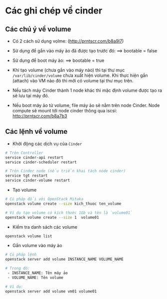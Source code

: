 # Các ghi chép về cinder

## Các chú ý về volume
- Có 2 cách sử dụng volme: (http://prntscr.com/b8a9l7)
 - Sử dụng để gắn vào máy ảo đã được tạo trước đó: ==> bootable =  false
 - Sử dụng để boot máy ảo: ==> bootable =  true
- Khi tạo volume (chưa gắn vào máy nào) thì tại thư mục `/var/lib/cinder/volume` chưa xuất hiện volume. Khi thực hiện gắn (attach) vào VM nào đó thì mới có volume tại thư mục trên.

- Nếu tách máy Cinder thành 1 node khác thì mặc định volume được tạo ra sẽ lưu tại máy đó.

- Nếu boot máy ảo từ volume, file máy ảo sẽ nằm trên node Cinder. Node compute sẽ mount tới node cinder thông qua iscsi: http://prntscr.com/b8a7b3

## Các lệnh về volume

- Khởi động các dịch vụ của `Cinder`
```sh
# Trên Controller
service cinder-api restart
service cinder-scheduler restart

# Trên Cinder node (nếu triển khai tách node cinder)
service tgt restart
service cinder-volume restart
```

- Tạo volume
```sh
# Cú pháp đối với OpenStack Mitaka
openstack volume create --size kich_thuoc ten_volume

# Ví dụ tạo volume có kích thước 1Gb và tên là `volume01`
openstack volume create --size 1  volume01 
```

- Kiểm tra danh sách các volume
```sh
openstack volume list
```

- Gắn volume vào máy ảo
```sh
# Cú pháp lệnh
openstack server add volume INSTANCE_NAME VOLUME_NAME

# Trong đó: 
 - INSTANCE_NAME: Tên máy ảo
 - VOLUME_NAME: Tên volume

# Ví dụ:
openstack server add volume vm01 volume01
```